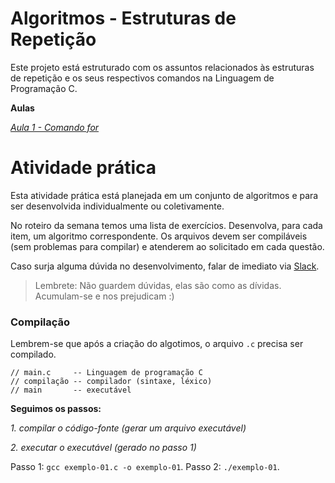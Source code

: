 # Algoritmos - Estruturas de Repetição

Este projeto está estruturado com os assuntos relacionados às estruturas de repetição e os seus respectivos comandos na Linguagem de Programação C.

**Aulas**

*[Aula 1 - Comando for ](https://github.com/ifpb-disciplinas-2021-1/controle-algoritmos-repeticao/commit/3a000495a358d661e2d673a4f5bc4d3ca4a3a03a)*


# Atividade prática

Esta atividade prática está planejada em um conjunto de algoritmos e para ser desenvolvida individualmente ou coletivamente. 

No roteiro da semana temos uma lista de exercícios. Desenvolva, para cada item, um algoritmo correspondente. Os arquivos devem ser compiláveis (sem problemas para compilar) e atenderem ao solicitado em cada questão.

Caso surja alguma dúvida no desenvolvimento, falar de imediato via [Slack](https://ifpb-20211-algoritmos.slack.com/archives/C0278PKTBC3).  

> Lembrete: Não guardem dúvidas, elas são como as dívidas. Acumulam-se e nos prejudicam :)

### Compilação

Lembrem-se que após a criação do algotimos, o arquivo `.c` precisa ser compilado.

```
// main.c     -- Linguagem de programação C
// compilação -- compilador (sintaxe, léxico)
// main       -- executável
```

**Seguimos os passos:**

*1. compilar o código-fonte (gerar um arquivo executável)*

*2. executar o executável (gerado no passo 1)*

Passo 1: `gcc exemplo-01.c -o exemplo-01`.
Passo 2: `./exemplo-01`.